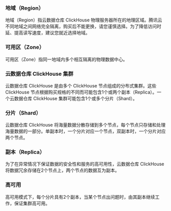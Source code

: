 ### 地域（Region）
地域（Region）指云数据仓库 ClickHouse 物理服务器所在的地理区域。腾讯云不同地域之间网络完全隔离，购买后不能更换，请您谨慎选择。为了降低访问时延、提高读写速度，建议您就近选择地域。

### 可用区（Zone）
可用区（Zone）指同一地域内多个相互隔离的物理数据中心。

### 云数据仓库 ClickHouse 集群
云数据仓库 ClickHouse 是由多个 ClickHouse 节点组成的分布式集群。这些 ClickHouse 节点根据购买规格的不同而可能包含1个或两个副本（Replica）。一个云数据仓库 ClickHouse 集群可能包含1个或多个分片（Shard）。

### 分片（Shard）
云数据仓库 ClickHouse 将海量数据分散存储到多个节点，每个节点只存储和处理海量数据的一部分。单副本时，一个分片对应一个节点，双副本时，一个分片对应两个节点。

### 副本（Replica）
为了在异常情况下保证数据的安全性和服务的高可用性，云数据仓库 ClickHouse 将数据冗余存储在2个节点上，两个节点的数据互为副本。

### 高可用
高可用模式下，每个分片具有2个副本，当某个节点出问题时，由其副本继续工作，保证集群高可用。
